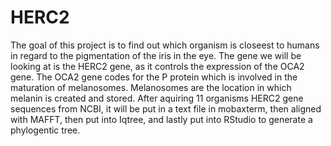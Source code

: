 # HERC2
 The goal of this project is to find out which organism is closeest to humans in regard to the pigmentation of the iris in the eye. The gene we will be looking at is the HERC2 gene, as it controls the expression of the OCA2 gene. The OCA2 gene codes for the P protein which is involved in the maturation of melanosomes. Melanosomes are the location in which melanin is created and stored.
After aquiring 11 organisms HERC2 gene sequences from NCBI, it will be put in a text file in mobaxterm, then aligned with MAFFT, then put into Iqtree, and lastly put into RStudio to generate a phylogentic tree. 
